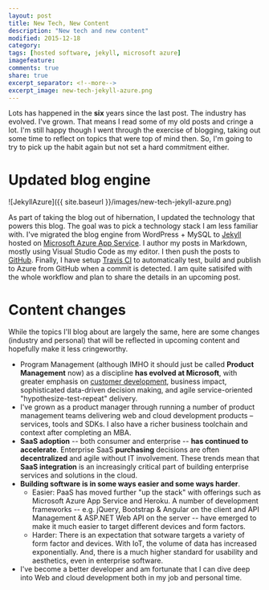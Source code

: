 ```yaml
---
layout: post
title: New Tech, New Content 
description: "New tech and new content"
modified: 2015-12-18
category: 
tags: [hosted software, jekyll, microsoft azure]
imagefeature:
comments: true
share: true
excerpt_separator: <!--more-->
excerpt_image: new-tech-jekyll-azure.png
---
```

Lots has happened in the **six** years since the last post. The industry has evolved. I've grown. 
That means I read some of my old posts and cringe a lot. I'm still happy though I went through the exercise of
blogging, taking out some time to reflect on topics that were top of mind then. So, I'm going to try to pick up the habit again 
but not set a hard commitment either. <!--more-->

# Updated blog engine

![JekyllAzure]({{ site.baseurl }}/images/new-tech-jekyll-azure.png) 

As part of taking the blog out of hibernation, I updated the technology that powers this blog. The goal was to 
pick a technology stack I am less familiar with. I've migrated the blog engine from WordPress + MySQL to [Jekyll](https://jekyllrb.com/) hosted on [Microsoft Azure App Service](https://azure.microsoft.com/en-us/services/app-service/). I author my
posts in Markdown, mostly using Visual Studio Code as my editor. I then push the posts to [GitHub](http://github.com/mohitsriv/Blog). Finally, I have setup [Travis CI](https://travis-ci.org/) to automatically test, build and publish to Azure from GitHub when a commit is detected. I am quite satisifed
with the whole workflow and plan to share the details in an upcoming post. 

# Content changes

While the topics I'll blog about are largely the same, here are some changes (industry and personal) that will be reflected in upcoming content and hopefully make it less cringeworthy.

- Program Management (although IMHO it should just be called **Product Management** now) as a discipline **has evolved at Microsoft**, with greater emphasis on [customer development](http://www.amazon.com/Lean-Customer-Development-Building-Customers/dp/1449356354), business impact, sophisticated data-driven decision making, and agile service-oriented "hypothesize-test-repeat" delivery.  
- I've grown as a product manager through running a number of product management teams delivering web and 
cloud development products – services, tools and SDKs. I also have a richer business toolchain and context after completing an MBA.
- **SaaS adoption** -- both consumer and enterprise -- **has continued to accelerate**. Enterprise SaaS **purchasing** decisions are often **decentralized** and agile without IT involvement. These trends mean that **SaaS integration** is an increasingly critical part of building enterprise services and solutions in the cloud.
- **Building software is in some ways easier and some ways harder**. 
  - Easier: PaaS has moved further "up the stack" with offerings
such as Microsoft Azure App Service and Heroku. A number of development frameworks -- e.g. jQuery, Bootstrap & Angular on
the client and API Management & ASP.NET Web API on the server -- have emerged to make it much easier to target different devices and form factors.
  - Harder: There is an expectation that sotware targets a variety of form factor and devices. With IoT, the
volume of data has increased exponentially. And, there is a much higher standard for usability and aesthetics, even
in enterprise software.
- I've become a better developer and am fortunate that I can dive deep into Web and cloud development both in my job and personal time.   
